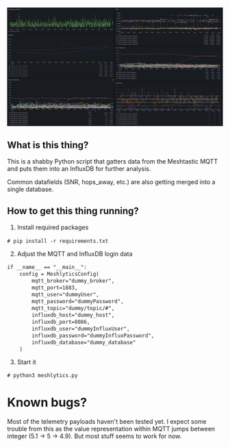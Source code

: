 ![MeshtasticRouterNode](doc/grafana.png)

## What is this thing?

This is a shabby Python script that gatters data from the Meshtastic MQTT and puts them into an InfluxDB for further analysis. 

Common datafields (SNR, hops_away, etc.) are also getting merged into a single database.

## How to get this thing running?

1. Install required packages

`# pip install -r requirements.txt`

2. Adjust the MQTT and InfluxDB login data

```
if __name__ == "__main__":
    config = MeshlyticsConfig(
        mqtt_broker="dummy_broker",
        mqtt_port=1883,
        mqtt_user="dummyUser",
        mqtt_password="dummyPassword",
        mqtt_topic="dummy/topic/#",
        influxdb_host="dummy_host",
        influxdb_port=8086,
        influxdb_user="dummyInfluxUser",
        influxdb_password="dummyInfluxPassword",
        influxdb_database="dummy_database"
    ) 
```

3. Start it 

```
# python3 meshlytics.py
```

# Known bugs?

Most of the telemetry payloads haven't been tested yet. I expect some trouble from this as the value representation within MQTT jumps between integer (5.1 -> 5 -> 4.9). But most stuff seems to work for now.